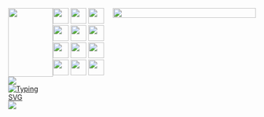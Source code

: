 <div style="display: flex; justify-content: space-between;">
  <div>
    <img src="https://capsule-render.vercel.app/api?type=waving&color=0:E34C26,10:DA5B0B,30:C6538C,75:3572A5,100:A371F7&height=70&section=header&text=&fontSize=0" width="100%"/>
    <img src="https://capsule-render.vercel.app/api?type=wave&color=auto&height=300&section=header&text=Yujin's+Space!&fontSize=90" />
    <a href="https://git.io/typing-svg"><img src="https://readme-typing-svg.demolab.com?font=Fira+Code&pause=1200&color=F7E281&background=FDFFB900&center=true&vCenter=true&random=false&width=435&lines=Hello,+I'm+Yujin+ +こんにちは+ユジンです" alt="Typing SVG" /></a>
    <picture>
      <source
        srcset="https://github-readme-stats.vercel.app/api?username=nanyoojinee&show_icons=true&theme=dark"
        media="(prefers-color-scheme: dark)"
      />
      <source
        srcset="https://github-readme-stats.vercel.app/api?username=anuraghazra&show_icons=true"
        media="(prefers-color-scheme: light), (prefers-color-scheme: no-preference)"
      />
      <img src="https://github-readme-stats.vercel.app/api?username=nanyoojinee&show_icons=true" />
    </picture>
  </div>
  <div>
    <div style="display: flex; flex-direction: column; justify-content: center;">
      <span>
        <img height="32" width="32" src="https://cdn.simpleicons.org/REACT/61DAFB/61DAFB" />
        <img height="32" width="32" src="https://cdn.simpleicons.org/TYPESCRIPT/3178C6" />
        <img height="32" width="32" src="https://cdn.simpleicons.org/REDUX/764ABC" />
        <img height="32" width="32" src="https://cdn.simpleicons.org/PYTHON/3776AB" />
        <img height="32" width="32" src="https://cdn.simpleicons.org/JAVASCRIPT/F7DF1E" />
        <img height="32" width="32" src="https://cdn.simpleicons.org/NEXT.JS/4479A1" />
      </span>
      <span>
        <img height="32" width="32" src="https://cdn.simpleicons.org/HTML5/E34F26/E34F26" />
        <img height="32" width="32" src="https://cdn.simpleicons.org/CSS3/1572B6" />
        <img height="32" width="32" src="https://cdn.simpleicons.org/SOCKET.IO/010101" />
        <img height="32" width="32" src="https://cdn.simpleicons.org/MYSQL/4479A1" />
        <img height="32" width="32" src="https://cdn.simpleicons.org/SLACK/4A154B" /> 
        <img height="32" width="32" src="https://cdn.simpleicons.org/MONGODB/47A248" /> 
      </span>
    </div>
  </div>
  <img src="https://capsule-render.vercel.app/api?type=rect&color=0:E34C26,10:DA5B0B,30:C6538C,75:3572A5,100:A371F7&height=40&section=footer&text=&fontSize=0" width="100%"/>
</div>

<!--
**nanyoojinee/nanyoojinee** is a ✨ _special_ ✨ repository because its `README.md` (this file) appears on your GitHub profile.




Here are some ideas to get you started:

- 🔭 I’m currently working on ...
- 🌱 I’m currently learning ...
- 👯 I’m looking to collaborate on ...
- 🤔 I’m looking for help with ...
- 💬 Ask me about ...
- 📫 How to reach me: ...
- 😄 Pronouns: ...
- ⚡ Fun fact: ...
-->
